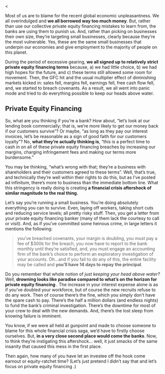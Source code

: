 <<p>Most of us are to blame for the recent global economic unpleasantness. We all overindulged and <strong>we all borrowed way too much money</strong>. But, rather than use our collective private equity financing mistakes to learn from, the banks are using them to punish us. And, rather than picking on businesses their own size, they&#8217;re targeting small businesses, clearly because they&#8217;re the most vulnerable. Yes, these are the same small businesses that underpin our economies and give employment to the majority of people on this planet.</p><p>During the period of excessive gearing, <strong>we all signed up to relatively strict private equity financing terms</strong> because, a) we had little choice, b) we had high hopes for the future, and c) these terms still allowed some room for movement. Then, the GFC hit and the usual multiplier effect of diminishing markets kicked in: sales fell, margins fell, earnings fell, free cash flow fell, and, we started to breach covenants. As a result, we all went into panic mode and tried to do everything possible to keep our heads above water.</p><h2>Private Equity Financing</h2><p>So, what are you thinking if you&#8217;re a bank? How about, &#8220;let&#8217;s look at our lending book commercially; that is, we&#8217;re more likely to get our money back if our customers survive&#8221;? Or maybe, &#8220;as long as they pay our interest invoices, let&#8217;s be reasonable as a sign of good faith for our customers loyalty&#8221;? No, <strong>what they&#8217;re actually thinking is</strong>, &#8220;this is a perfect time to cash in on all of these private equity financing breaches by increasing our margins, charging infringement fees and making our terms more burdensome.&#8221;</p><p>You may be thinking, &#8220;what&#8217;s wrong with that; they&#8217;re a business with shareholders and their customers agreed to these terms&#8221;. Well, that&#8217;s true, and technically they&#8217;re well within their rights to do this, but as I&#8217;ve posted ad infinitum, there&#8217;s more to business than the immediate bottom line. What this stringency is really doing is creating <strong>a financial crisis aftershock of similar magnitude to the real thing.</strong></p><p>Let&#8217;s say you&#8217;re running a small business. You&#8217;re doing absolutely everything you can to survive. Even, laying off workers, taking short cuts and reducing service levels; all pretty risky stuff. Then, you get a letter from your private equity financing banker (many of them lack the courtesy to call or visit). And, as if you&#8217;ve committed some heinous crime, in large letters it mentions the following:</p><blockquote><p>you&#8217;ve breached covenants, your margin is doubling, you must pay a fee of $300k for the breach, you now have to report to the bank monthly until they&#8217;re satisfied, and, you must engage an accounting firm of the bank&#8217;s choice to perform an exploratory investigation of your accounts. Oh&#8230;and if you fail to do any of this, the entire facility may be called and <strong>you&#8217;ll have 14 days to repay the principal</strong>.</p></blockquote><p>Do you remember that whole notion of <em>just keeping your head above water?</em> Well, <strong>drowning looks like paradise compared to what&#8217;s on the horizon for private equity financing </strong>. The increase in your interest expense alone is as if you&#8217;ve doubled your workforce, but of course the new recruits refuse to do any work. Then of course there&#8217;s the fine, which you simply don&#8217;t have the spare cash to pay. There&#8217;s the half a million dollars (and endless nights) to fund the bank&#8217;s criminal investigation. There&#8217;s the downtime for most of your crew to deal with the new demands. And, there&#8217;s the lost sleep from knowing failure is imminent.</p><p>You know, if we were all held at gunpoint and made to choose someone to blame for this whole financial crisis saga, we&#8217;d have to firstly choose ourselves. But, <strong>in a very close second place would come the banks</strong>. Now, to think they&#8217;re instigating this aftershock&#8230; well, it just smacks of the same insanity that caused this mess in the first place.</p><p>Then again, how many of you have let an investee off the hook come earnout or equity-ratchet time? (Let&#8217;s just pretend I didn&#8217;t say that and let&#8217;s focus on private equity financing .)</p>
